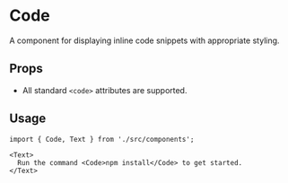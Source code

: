 # Code

A component for displaying inline code snippets with appropriate styling.

## Props

*   All standard `<code>` attributes are supported.

## Usage

```tsx
import { Code, Text } from './src/components';

<Text>
  Run the command <Code>npm install</Code> to get started.
</Text>
```
